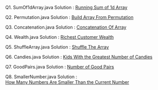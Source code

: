 Q1. SumOf1dArray.java Solution : 
[Running Sum of 1d Array](https://leetcode.com/problems/running-sum-of-1d-array/description/)  

Q2. Permutation.java Solution : 
[Build Array From Permutation](https://leetcode.com/problems/build-array-from-permutation/description/)  

Q3. Concatenation.java Solution : 
[Concatenation Of Array](https://leetcode.com/problems/concatenation-of-array/description/)  

Q4. Wealth.java Solution : [Richest Customer Wealth](https://leetcode.com/problems/richest-customer-wealth/description/)  

Q5. ShuffleArray.java Solution : 
[Shuffle The Array](https://leetcode.com/problems/shuffle-the-array/description/)  

Q6. Candies.java Solution : 
[Kids With the Greatest Number of Candies](https://leetcode.com/problems/kids-with-the-greatest-number-of-candies/description/)  

Q7. GoodPairs.java Solution : 
[Number of Good Pairs](https://leetcode.com/problems/number-of-good-pairs/description/)  

Q8. SmallerNumber.java Solution :  
[How Many Numbers Are Smaller Than the Current Number](https://leetcode.com/problems/how-many-numbers-are-smaller-than-the-current-number/description/)  